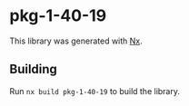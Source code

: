 # pkg-1-40-19

This library was generated with [Nx](https://nx.dev).

## Building

Run `nx build pkg-1-40-19` to build the library.
